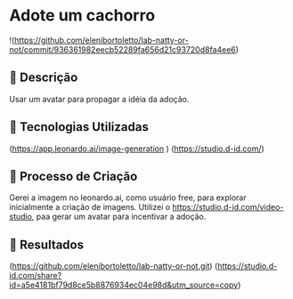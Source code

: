 #  **Adote um cachorro**
!(https://github.com/elenibortoletto/lab-natty-or-not/commit/936361982eecb52289fa656d21c93720d8fa4ee6)

## 📒 Descrição
Usar um avatar para propagar a idéia da adoção.

## 🤖 Tecnologias Utilizadas
(https://app.leonardo.ai/image-generation
)
(https://studio.d-id.com/)
## 🧐 Processo de Criação
Gerei a imagem no leonardo.ai, como usuário free, para explorar inicialmente a criação de imagens.
Utilizei o https://studio.d-id.com/video-studio, paa gerar um avatar para incentivar a adoção.

## 🚀 Resultados
(https://github.com/elenibortoletto/lab-natty-or-not.git)
(https://studio.d-id.com/share?id=a5e4181bf79d8ce5b8876934ec04e98d&utm_source=copy)




